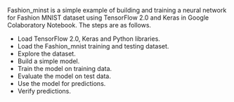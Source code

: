 Fashion_minst is a simple example of building and training a neural network for Fashion MNIST dataset using TensorFlow 2.0 and Keras in Google Colaboratory Notebook.
The steps are as follows.
- Load TensorFlow 2.0, Keras and Python libraries.
- Load the Fashion_mnist training and testing dataset.
- Explore the dataset.
- Build a simple model.
- Train the model on training data.
- Evaluate the model on test data.
- Use the model for predictions.
- Verify predictions.
